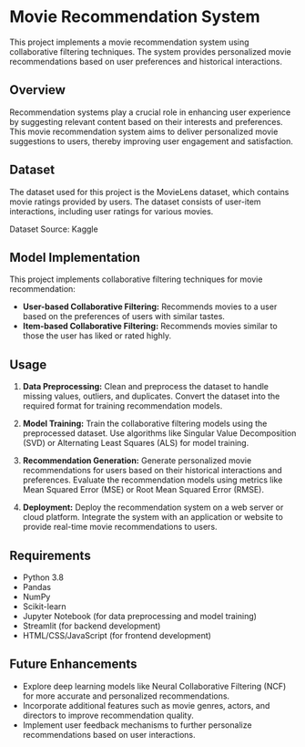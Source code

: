 # Movie Recommendation System

This project implements a movie recommendation system using collaborative filtering techniques. The system provides personalized movie recommendations based on user preferences and historical interactions.

## Overview

Recommendation systems play a crucial role in enhancing user experience by suggesting relevant content based on their interests and preferences. This movie recommendation system aims to deliver personalized movie suggestions to users, thereby improving user engagement and satisfaction.

## Dataset

The dataset used for this project is the MovieLens dataset, which contains movie ratings provided by users. The dataset consists of user-item interactions, including user ratings for various movies.

Dataset Source: Kaggle

## Model Implementation

This project implements collaborative filtering techniques for movie recommendation:

- **User-based Collaborative Filtering:** Recommends movies to a user based on the preferences of users with similar tastes.
- **Item-based Collaborative Filtering:** Recommends movies similar to those the user has liked or rated highly.

## Usage

1. **Data Preprocessing:** Clean and preprocess the dataset to handle missing values, outliers, and duplicates. Convert the dataset into the required format for training recommendation models.

2. **Model Training:** Train the collaborative filtering models using the preprocessed dataset. Use algorithms like Singular Value Decomposition (SVD) or Alternating Least Squares (ALS) for model training.

3. **Recommendation Generation:** Generate personalized movie recommendations for users based on their historical interactions and preferences. Evaluate the recommendation models using metrics like Mean Squared Error (MSE) or Root Mean Squared Error (RMSE).

4. **Deployment:** Deploy the recommendation system on a web server or cloud platform. Integrate the system with an application or website to provide real-time movie recommendations to users.

## Requirements

- Python 3.8
- Pandas
- NumPy
- Scikit-learn
- Jupyter Notebook (for data preprocessing and model training)
- Streamlit (for backend development)
- HTML/CSS/JavaScript (for frontend development)

## Future Enhancements

- Explore deep learning models like Neural Collaborative Filtering (NCF) for more accurate and personalized recommendations.
- Incorporate additional features such as movie genres, actors, and directors to improve recommendation quality.
- Implement user feedback mechanisms to further personalize recommendations based on user interactions.
